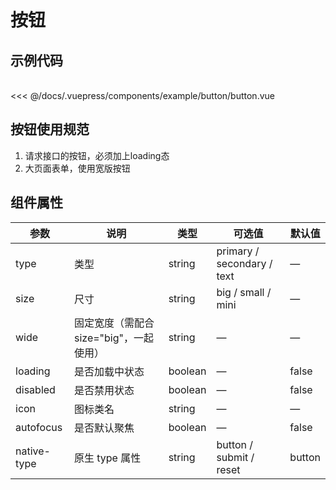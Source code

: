 # 按钮


## 示例代码  

<br />

<demo-block>
  <example-button-button slot="source"></example-button-button>
  <<< @/docs/.vuepress/components/example/button/button.vue
</demo-block>

## 按钮使用规范

1. 请求接口的按钮，必须加上loading态
2. 大页面表单，使用宽版按钮



## 组件属性

| 参数 | 说明 | 类型 | 可选值 | 默认值 |
| ---- | ---- | ---- | ---- | ---- |
type | 类型 | string | primary / secondary / text | — |
size | 尺寸 | string | big / small / mini | — |
wide | 固定宽度（需配合size="big"，一起使用） | string | — | — |
loading | 是否加载中状态 | boolean | — | false |
disabled | 是否禁用状态 | boolean | — | false |
icon | 图标类名 | string | — | — |
autofocus | 是否默认聚焦 | boolean | — | false |
native-type | 原生 type 属性 | string | button / submit / reset | button |